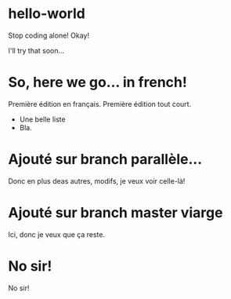 # hello-world

Stop coding alone! Okay!

I'll try that soon...

# So, here we go... in french!

Première édition en français. Première édition tout court.
- Une belle liste
- Bla.

# Ajouté sur branch parallèle...

Donc en plus deas autres, modifs, je veux voir celle-là!

# Ajouté sur branch master viarge

Ici, donc je veux que ça reste.

# No sir!

No sir!
